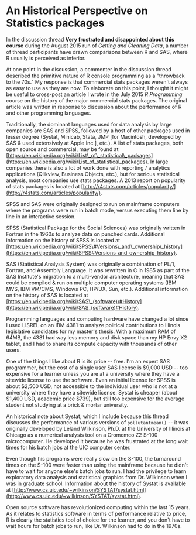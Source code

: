 # An Historical Perspective on Statistics packages

In the discussion thread **Very frustrated and disappointed about this course** during the August 2015 run of *Getting and Cleaning Data*, a number of thread participants have drawn comparisons between R and SAS, where R usually is perceived as inferior.   

At one point in the discussion, a commenter in the discussion thread described the primitive nature of R console programming as a "throwback to the 70s."  My response is that commercial stats packages weren't always as easy to use as they are now. To elaborate on this point, I thought it might be useful to cross-post an article I wrote in the July 2015 _R Programming_ course on the history of the major commercial stats packages. The original article was written in response to discussion about the performance of R and other programming languages.       

Traditionally, the dominant languages used for data analysis by large companies are SAS and SPSS, followed by a host of other packages used in lesser degree (Systat, Minicab, Stata, JMP \[for Macintosh, developed by SAS & used extensively at Apple Inc.\], etc.). A list of stats packages, both open source and commercial, may be found at [https://en.wikipedia.org/wiki/List\_of\_statistical\_packages](https://en.wikipedia.org/wiki/List_of_statistical_packages).  In large companies there is also a lot of work done with reporting / analytics applications (Qlikview, Business Objects, etc.), but for serious statistical analysis, most companies use stats packages.  A 2013 report on popularity of stats packages is located at [http://r4stats.com/articles/popularity/](http://r4stats.com/articles/popularity/).   

SPSS and SAS were originally designed to run on mainframe computers where the programs were run in batch mode, versus executing them line by line in an interactive session.   

SPSS (Statistical Package for the Social Sciences) was originally written in Fortran in the 1960s to analyze data on punched cards. Additional information on the history of SPSS is located at [https://en.wikipedia.org/wiki/SPSS\#Versions\_and\_ownership\_history](https://en.wikipedia.org/wiki/SPSS#Versions_and_ownership_history).   

SAS (Statistical Analysis System) was originally a combination of PL/1, Fortran, and Assembly Language. It was rewritten in C in 1985 as part of the SAS Institute's migration to a multi-vendor architecture, meaning that SAS could be compiled & run on multiple computer operating systems (IBM MVS, IBM VM/CMS, Windows PC, HP/UX, Sun, etc.).  Additional information on the history of SAS is located at [https://en.wikipedia.org/wiki/SAS\_(software)\#History](https://en.wikipedia.org/wiki/SAS_(software)#History).   

Programming languages and computing hardware have changed a lot since I used LISREL on an IBM 4381 to analyze political contributions to Illinois legislative candidates for my master's thesis. With a maximum RAM of 64MB, the 4381 had way less memory and disk space than my HP Envy X2 tablet, and I had to share its compute capacity with thousands of other users.   

One of the things I like about R is its price -- free. I'm an expert SAS programmer, but the cost of a single user SAS license is $9,000 USD -- too expensive for a learner unless you are at a university where they have a sitewide license to use the software. Even an initial license for SPSS is about $2,500 USD, not accessible to the individual user who is not at a university where they have a sitewide license. Systat is cheaper (about $1,400 USD, academic price $739), but still too expensive for the average student not studying at a brick & mortar university.   

An historical note about Systat, which I include because this thread discusses the performance of various versions of `pollutantmean()` -- it was originally developed by Leland Wilkinson, Ph.D. at the University of Illinois at Chicago as a numerical analysis tool on a Cromemco Z2 S-100 microcomputer. He developed it because he was frustrated at the long wait times for his batch jobs at the UIC computer center.

Even though his programs were really slow on the S-100, the turnaround times on the S-100 were faster than using the mainframe because he didn't have to wait for anyone else's batch jobs to run. I had the privilege to learn exploratory data analysis and statistical graphics from Dr. Wilkinson when I was in graduate school.  Information about the history of Systat is available at [http://www.cs.uic.edu/~wilkinson/SYSTAT/systat.html](http://www.cs.uic.edu/~wilkinson/SYSTAT/systat.html).   

Open source software has revolutionized computing within the last 15 years. As it relates to statistics software in terms of performance relative to price, R is clearly the statistics tool of choice for the learner, and you don't have to wait hours for batch jobs to run, like Dr. Wilkinson had to do in the 1970s.   
